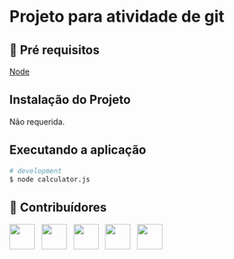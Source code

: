 # Projeto para atividade de git
 
## 🔐 Pré requisitos

<a href="https://nodejs.dev/">Node</a> &nbsp;

## Instalação do Projeto

Não requerida.

## Executando a aplicação

```bash
# development
$ node calculator.js
```

## 🤝 Contribuídores

<a href="https://github.com/wagnerloch"><img src="https://github.com/wagnerloch.png" width="45" height="45"></a> &nbsp;
<a href="https://github.com/ricklaroque"><img src="https://github.com/ricklaroque" width="45" height="45"></a> &nbsp;
<a href="https://github.com/LarroqueD"><img src="https://github.com/LarroqueD" width="45" height="45"></a> &nbsp;
<a href="https://github.com/wesley-zorzolli"><img src="https://github.com/wesley-zorzolli" width="45" height="45"></a> &nbsp;
<a href="https://github.com/yMartins03"><img src="https://github.com/yMartins03" width="45" height="45"></a> &nbsp;
